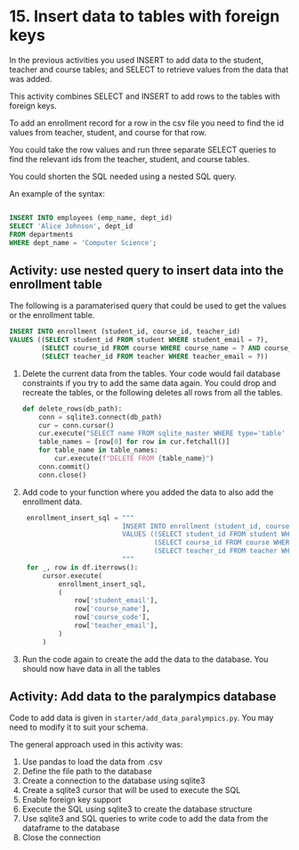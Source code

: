 # 15. Insert data to tables with foreign keys

In the previous activities you used INSERT to add data to the student, teacher and course tables; and SELECT to retrieve
values from the data that was added.

This activity combines SELECT and INSERT to add rows to the tables with foreign keys.

To add an enrollment record for a row in the csv file you need to find the id values from teacher, student, and course
for that row.

You could take the row values and run three separate SELECT queries to find the relevant ids from the teacher, student,
and course tables.

You could shorten the SQL needed using a nested SQL query.

An example of the syntax:

```sql

INSERT INTO employees (emp_name, dept_id)
SELECT 'Alice Johnson', dept_id
FROM departments
WHERE dept_name = 'Computer Science';
```

## Activity: use nested query to insert data into the enrollment table

The following is a paramaterised query that could be used to get the values or the enrollment table.

```sql
INSERT INTO enrollment (student_id, course_id, teacher_id)
VALUES ((SELECT student_id FROM student WHERE student_email = ?),
        (SELECT course_id FROM course WHERE course_name = ? AND course_code = ?),
        (SELECT teacher_id FROM teacher WHERE teacher_email = ?))            
```

1. Delete the current data from the tables. Your code would fail database constraints if you try to add the same data
   again. You could drop and recreate the tables, or the following deletes all rows from all the tables.
    ```python
    def delete_rows(db_path):
        conn = sqlite3.connect(db_path)
        cur = conn.cursor()
        cur.execute("SELECT name FROM sqlite_master WHERE type='table' AND name NOT LIKE 'sqlite_%';")
        table_names = [row[0] for row in cur.fetchall()]
        for table_name in table_names:
            cur.execute(f"DELETE FROM {table_name}")
        conn.commit()
        conn.close()
   ```
2. Add code to your function where you added the data to also add the enrollment data.
   ```python
    enrollment_insert_sql = """
                            INSERT INTO enrollment (student_id, course_id, teacher_id)
                            VALUES ((SELECT student_id FROM student WHERE student_email = ?), \
                                    (SELECT course_id FROM course WHERE course_name = ? AND course_code = ?), \
                                    (SELECT teacher_id FROM teacher WHERE teacher_email = ?)) \
                            """
    for _, row in df.iterrows():
        cursor.execute(
            enrollment_insert_sql,
            (
                row['student_email'],
                row['course_name'],
                row['course_code'],
                row['teacher_email'],
            )
        )
    ```
3. Run the code again to create the add the data to the database. You should now have data in all the tables

## Activity: Add data to the paralympics database

Code to add data is given in `starter/add_data_paralympics.py`. You may need to modify it to suit your schema.

The general approach used in this activity was:

1. Use pandas to load the data from .csv
2. Define the file path to the database
3. Create a connection to the database using sqlite3
4. Create a sqlite3 cursor that will be used to execute the SQL
5. Enable foreign key support
6. Execute the SQL using sqlite3 to create the database structure 
7. Use sqlite3 and SQL queries to write code to add the data from the dataframe to the database
8. Close the connection